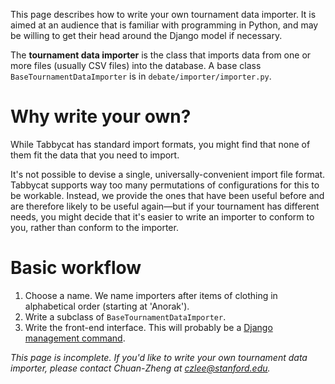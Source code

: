 This page describes how to write your own tournament data importer. It is aimed at an audience that is familiar with programming in Python, and may be willing to get their head around the Django model if necessary.

The **tournament data importer** is the class that imports data from one or more files (usually CSV files) into the database. A base class `BaseTournamentDataImporter` is in `debate/importer/importer.py`.

# Why write your own?

While Tabbycat has standard import formats, you might find that none of them fit the data that you need to import.

It's not possible to devise a single, universally-convenient import file format. Tabbycat supports way too many permutations of configurations for this to be workable. Instead, we provide the ones that have been useful before and are therefore likely to be useful again—but if your tournament has different needs, you might decide that it's easier to write an importer to conform to you, rather than conform to the importer.

# Basic workflow

1. Choose a name. We name importers after items of clothing in alphabetical order (starting at 'Anorak').
2. Write a subclass of `BaseTournamentDataImporter`.
3. Write the front-end interface. This will probably be a [Django management command](https://docs.djangoproject.com/en/1.8/howto/custom-management-commands/).

*This page is incomplete. If you'd like to write your own tournament data importer, please contact Chuan-Zheng at czlee@stanford.edu.*